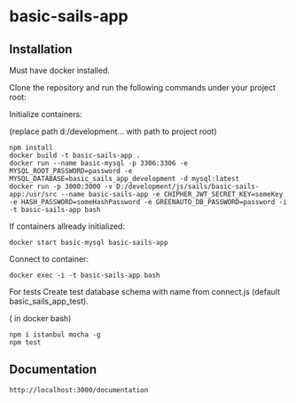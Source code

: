 # basic-sails-app

## Installation

Must have docker installed.

Clone the repository and run the following commands under your project root:

Initialize containers:

(replace path d:/development... with path to project root)
```shell
npm install
docker build -t basic-sails-app .
docker run --name basic-mysql -p 3306:3306 -e MYSQL_ROOT_PASSWORD=password -e MYSQL_DATABASE=basic_sails_app_development -d mysql:latest
docker run -p 3000:3000 -v D:/development/js/sails/basic-sails-app:/usr/src --name basic-sails-app -e CHIPHER_JWT_SECRET_KEY=someKey -e HASH_PASSWORD=someHashPassword -e GREENAUTO_DB_PASSWORD=password -i -t basic-sails-app bash
```

If containers allready initialized:
```
docker start basic-mysql basic-sails-app
```

Connect to container:
```
docker exec -i -t basic-sails-app bash
```
For tests
Create test database schema with name from connect.js (default basic_sails_app_test).

 ( in docker bash)
```shell
npm i istanbul mocha -g
npm test
```
## Documentation
```
http://localhost:3000/documentation
```
